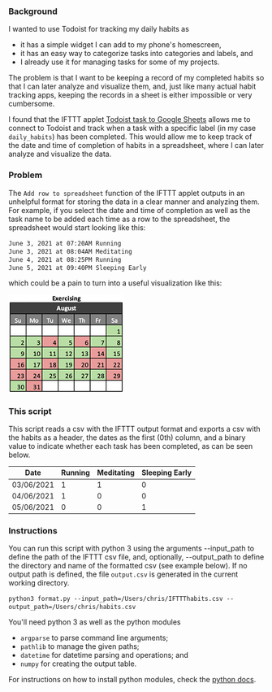 ### Background

I wanted to use Todoist for tracking my daily habits as 
* it has a simple widget I can add to my phone's homescreen,
* it has an easy way to categorize tasks into categories and labels, and
* I already use it for managing tasks for some of my projects.

The problem is that I want to be keeping a record of my completed habits so that I can later analyze and visualize them, and, just like many actual habit tracking apps, keeping the records in a sheet is either impossible or very cumbersome.

I found that the IFTTT applet [Todoist task to Google Sheets](https://ifttt.com/applets/EZjYdmik) allows me to connect to Todoist and track when a task with a specific label (in my case ```daily_habits```) has been completed. This would allow me to keep track of the date and time of completion of habits in a spreadsheet, where I can later analyze and visualize the data.

### Problem

The ```Add row to spreadsheet``` function of the IFTTT applet outputs in an unhelpful format for storing the data in a clear manner and analyzing them. For example, if you select the date and time of completion as well as the task name to be added each time as a row to the spreadsheet, the spreadsheet would start looking like this:

```
June 3, 2021 at 07:20AM	Running
June 3, 2021 at 08:04AM	Meditating
June 4, 2021 at 08:25PM	Running
June 5, 2021 at 09:40PM	Sleeping Early
```

which could be a pain to turn into a useful visualization like this: 

![Image of Calendar Visualization](https://github.com/chrispla/todoist2csv/blob/main/sample_visualization.png)

### This script

This script reads a csv with the IFTTT output format and exports a csv with the habits as a header, the dates as the first (0th) column, and a binary value to indicate whether each task has been completed, as can be seen below. 


| Date | Running | Meditating | Sleeping Early | 
| --- | --- | --- | --- |
| 03/06/2021 | 1 | 1 | 0 | 
| 04/06/2021 | 1 | 0 | 0 |
| 05/06/2021 | 0 | 0 | 1 |

### Instructions

You can run this script with python 3 using the arguments --input_path to define the path of the IFTTT csv file, and, optionally, --output_path to define the directory and name of the formatted csv (see example below). If no output path is defined, the file ``output.csv`` is generated in the current working directory.
```python3
python3 format.py --input_path=/Users/chris/IFTTThabits.csv --output_path=/Users/chris/habits.csv
```

You'll need python 3 as well as the python modules 
* ``argparse`` to parse command line arguments;
* ``pathlib`` to manage the given paths;
* ``datetime`` for datetime parsing and operations; and 
* ``numpy`` for creating the output table.

For instructions on how to install python modules, check the [python docs](https://docs.python.org/3/installing/index.html).



